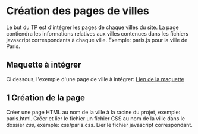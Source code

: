 # Création des pages de villes

Le but du TP est d'intégrer les pages de chaque villes du site.
La page contiendra les informations relatives aux villes contenues dans les fichiers javascript correspondants à chaque ville.
Exemple: paris.js pour la ville de Paris.

## Maquette à intégrer

Ci dessous, l'exemple d'une page de ville à intégrer:
[Lien de la maquette](https://invis.io/GNZVQWQY59T#/446681095_City)

## 1 Création de la page

Créer une page HTML au nom de la ville à la racine du projet, exemple: paris.html.
Créer et lier le fichier un fichier CSS au nom de la ville dans le dossier _css_, exemple: css/paris.css.
Lier le fichier javascript correspondant.
